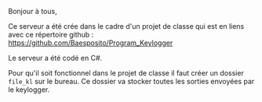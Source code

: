 Bonjour à tous,

Ce serveur a été crée dans le cadre d'un projet de classe qui est en liens avec ce répertoire github : https://github.com/Baesposito/Program_Keylogger

Le serveur a été codé en C#.

Pour qu'il soit fonctionnel dans le projet de classe il faut créer un dossier `file_kl` sur le bureau. Ce dossier va stocker toutes les sorties envoyées par le keylogger.
